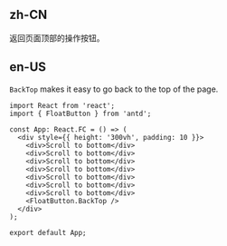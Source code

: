 ## zh-CN

返回页面顶部的操作按钮。

## en-US

`BackTop` makes it easy to go back to the top of the page.
```tsx
import React from 'react';
import { FloatButton } from 'antd';

const App: React.FC = () => (
  <div style={{ height: '300vh', padding: 10 }}>
    <div>Scroll to bottom</div>
    <div>Scroll to bottom</div>
    <div>Scroll to bottom</div>
    <div>Scroll to bottom</div>
    <div>Scroll to bottom</div>
    <div>Scroll to bottom</div>
    <div>Scroll to bottom</div>
    <FloatButton.BackTop />
  </div>
);

export default App;
```
